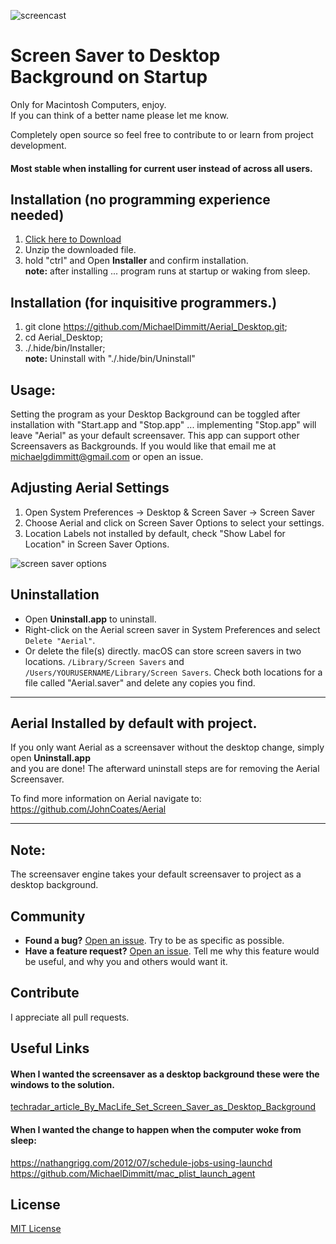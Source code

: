 ![screencast](https://cloud.githubusercontent.com/assets/499192/10754100/c0e1cc4c-7c95-11e5-9d3b-842d3acc2fd5.gif)

# Screen Saver to Desktop Background on Startup
Only for Macintosh Computers, enjoy. <br>
If you can think of a better name please let me know. 

Completely open source so feel free to contribute to or learn from project development.

#### Most stable when installing for current user instead of across all users.
## Installation (no programming experience needed)

1) [Click here to Download](https://github.com/MichaelDimmitt/Aerial_Desktop/releases/download/v7.1/Aerial_Desktop.zip)
2) Unzip the downloaded file.
3) hold "ctrl" and Open **Installer** and confirm installation.<br>
<b>note:</b> after installing ... program runs at startup or waking from sleep.

## Installation (for inquisitive programmers.)

1) git clone https://github.com/MichaelDimmitt/Aerial_Desktop.git;
2) cd Aerial_Desktop;
3) ./.hide/bin/Installer;<br>
<b>note:</b> Uninstall with "./.hide/bin/Uninstall"

## Usage: 
Setting the program as your Desktop Background can be toggled after installation with "Start.app and "Stop.app" ... implementing "Stop.app" will leave "Aerial" as your default screensaver. This app can support other Screensavers as Backgrounds. If you would like that email me at michaelgdimmitt@gmail.com or open an issue.

## Adjusting Aerial Settings

1. Open System Preferences -> Desktop & Screen Saver -> Screen Saver
2. Choose Aerial and click on Screen Saver Options to select your settings.
3. Location Labels not installed by default, check "Show Label for Location" in Screen Saver Options.

![screen saver options](https://user-images.githubusercontent.com/11463275/28892748-f6b50d30-779c-11e7-9c28-56b5727e0aa4.png)

## Uninstallation

* Open **Uninstall.app** to uninstall.
* Right-click on the Aerial screen saver in System Preferences and select `Delete "Aerial"`.
* Or delete the file(s) directly. macOS can store screen savers in two locations. `/Library/Screen Savers` and `/Users/YOURUSERNAME/Library/Screen Savers`. Check both locations for a file called "Aerial.saver" and delete any copies you find.

<hr>

## Aerial Installed by default with project. 

If you only want Aerial as a screensaver without the desktop change, simply open **Uninstall.app**<br>
and you are done! The afterward uninstall steps are for removing the Aerial Screensaver.

To find more information on Aerial navigate to: 
https://github.com/JohnCoates/Aerial<br><hr>

## Note:

The screensaver engine takes your default screensaver to project as a desktop background.<br>

## Community
- **Found a bug?** [Open an issue](https://github.com/MichaelDimmitt/ScreenSaver_to_DesktopBackground_mac/issues/new). Try to be as specific as possible.
- **Have a feature request?** [Open an issue](https://github.com/MichaelDimmitt/ScreenSaver_to_DesktopBackground_mac/issues/new). Tell me why this feature would be useful, and why you and others would want it.

## Contribute
I appreciate all pull requests.

## Useful Links

#### When I wanted the screensaver as a desktop background these were the windows to the solution.

<a href="http://www.techradar.com/how-to/computing/apple/easy-mac-hacks-set-screen-saver-as-desktop-background-1305622">techradar_article_By_MacLife_Set_Screen_Saver_as_Desktop_Background</a>

#### When I wanted the change to happen when the computer woke from sleep:
https://nathangrigg.com/2012/07/schedule-jobs-using-launchd
https://github.com/MichaelDimmitt/mac_plist_launch_agent

## License
[MIT License](https://raw.githubusercontent.com/MichaelDimmitt/ScreenSaver_to_DesktopBackground_mac/master/LICENSE)
